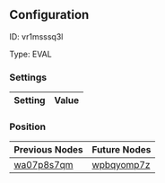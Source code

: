 # <nil>
## Configuration
ID:  vr1msssq3l

Type: EVAL 


### Settings
| Setting | Value  |
| :------------------------ | ---------------------------------------- |
 




### Position
| Previous Nodes | Future Nodes |
| :------------- | ------------ |
| [wa07p8s7qm](./wa07p8s7qm.md) | [wpbqyomp7z](./wpbqyomp7z.md) |